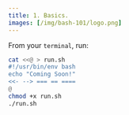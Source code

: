 ```yaml
---
title: 1. Basics.
images: [/img/bash-101/logo.png]
---
```


From your `terminal`, run:
```bash
cat <<@ > run.sh
#!/usr/bin/env bash
echo "Coming Soon!"
<<- --> === == ====
@
chmod +x run.sh
./run.sh
```

